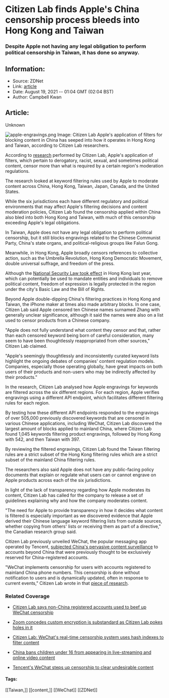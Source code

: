 # Citizen Lab finds Apple's China censorship process bleeds into Hong Kong and Taiwan
### Despite Apple not having any legal obligation to perform political censorship in Taiwan, it has done so anyway.

## Information:
+ Source: ZDNet
+ Link: [article](https://www.zdnet.com/article/citizen-lab-finds-apples-china-censorship-process-bleeds-into-hong-kong-and-taiwan/)
+ Date: August 19, 2021 -- 01:04 GMT (02:04 BST)
+ Author: Campbell Kwan


## Article:
Unknown

![apple-engravings.png](https://www.zdnet.com/a/hub/i/r/2021/08/19/54d290a0-f95e-4afe-8f1d-2c86d4a3a28b/resize/1200xauto/8479006b9f2b0f3faf981f1e32df9abe/apple-engravings.png)
 Image: Citizen Lab
 Apple's application of filters for blocking content in China has seeped into how it operates in Hong Kong and Taiwan, according to Citizen Lab researchers.

According to [research](https://citizenlab.ca/2021/08/engrave-danger-an-analysis-of-apple-engraving-censorship-across-six-regions/) performed by Citizen Lab, Apple's application of filters, which pertain to derogatory, racist, sexual, and sometimes political content, censor more than what is required by a certain region's moderation regulations. 

The research looked at keyword filtering rules used by Apple to moderate content across China, Hong Kong, Taiwan, Japan, Canada, and the United States. 

While the six jurisdictions each have different regulatory and political environments that may affect Apple's filtering decisions and content moderation policies, Citizen Lab found the censorship applied within China also bled into both Hong Kong and Taiwan, with much of this censorship exceeding Apple's legal obligations.

In Taiwan, Apple does not have any legal obligation to perform political censorship, but it still blocks engravings related to the Chinese Communist Party, China's state organs, and political-religious groups like Falun Gong.

Meanwhile, in Hong Kong, Apple broadly censors references to collective action, such as the Umbrella Revolution, Hong Kong Democratic Movement, double universal suffrage, and freedom of the press.

Although the [National Security Law took effect](https://www.bbc.com/news/world-asia-china-52765838) in Hong Kong last year, which can potentially be used to mandate entities and individuals to remove political content, freedom of expression is legally protected in the region under the city's Basic Law and the Bill of Rights.






Beyond Apple double-dipping China's filtering practices in Hong Kong and Taiwan, the iPhone maker at times also made arbitrary blocks. In one case, Citizen Lab said Apple censored ten Chinese names surnamed Zhang with generally unclear significance, although it said the names were also on a list used to censor products from a Chinese company.

"Apple does not fully understand what content they censor and that, rather than each censored keyword being born of careful consideration, many seem to have been thoughtlessly reappropriated from other sources," Citizen Lab claimed.

"Apple's seemingly thoughtlessly and inconsistently curated keyword lists highlight the ongoing debates of companies' content regulation models. Companies, especially those operating globally, have great impacts on both users of their products and non-users who may be indirectly affected by their products."

In the research, Citizen Lab analysed how Apple engravings for keywords are filtered across the six different regions. For each region, Apple verifies engravings using a different API endpoint, which facilitates different filtering rules for each region. 

By testing how these different API endpoints responded to the engravings of over 505,000 previously discovered keywords that are censored in various Chinese applications, including WeChat, Citizen Lab discovered the largest amount of blocks applied to mainland China, where Citizen Lab found 1,045 keywords filtering product engravings, followed by Hong Kong with 542, and then Taiwan with 397.

By reviewing the filtered engravings, Citizen Lab found the Taiwan filtering rules are a strict subset of the Hong Kong filtering rules which are a strict subset of the mainland China filtering rules.

The researchers also said Apple does not have any public-facing policy documents that explain or regulate what users can or cannot engrave on Apple products across each of the six jurisdictions.

In light of the lack of transparency regarding how Apple moderates its content, Citizen Lab has called for the company to release a set of guidelines explaining why and how the company moderates content.

"The need for Apple to provide transparency in how it decides what content is filtered is especially important as we discovered evidence that Apple derived their Chinese language keyword filtering lists from outside sources, whether copying from others' lists or receiving them as part of a directive," the Canadian research group said. 

Citizen Lab previously unveiled WeChat, the popular messaging app operated by Tencent, [subjected China's pervasive content surveillance](https://www.zdnet.com/article/citizen-lab-says-non-china-registered-accounts-used-to-beef-up-wechat-censorship/) to accounts beyond China that were previously thought to be exclusively reserved for China-registered accounts.

"WeChat implements censorship for users with accounts registered to mainland China phone numbers. This censorship is done without notification to users and is dynamically updated, often in response to current events," Citizen Lab wrote in that [piece of research](https://citizenlab.ca/2020/05/we-chat-they-watch/).

### Related Coverage

* [Citizen Lab says non-China registered accounts used to beef up WeChat censorship](https://www.zdnet.com/article/citizen-lab-says-non-china-registered-accounts-used-to-beef-up-wechat-censorship/)
* [Zoom concedes custom encryption is substandard as Citizen Lab pokes holes in it](https://www.zdnet.com/article/zoom-concedes-custom-encryption-is-sub-standard-as-citizen-lab-pokes-holes-in-it/)  

* [Citizen Lab: WeChat's real-time censorship system uses hash indexes to filter content](https://www.zdnet.com/article/citizen-lab-wechats-real-time-censorship-system-uses-hash-indexes-to-filter-content/)
* [China bans children under 16 from appearing in live-streaming and online video content](https://www.zdnet.com/article/china-bans-children-under-16-from-appearing-in-livestreaming-and-online-video-content/)  

* [Tencent's WeChat steps up censorship to clear undesirable content](https://www.zdnet.com/article/tencents-wechat-steps-up-censorship-to-clear-undesirable-content/)  






#### Tags:
[[Taiwan,]] [[content,]] [[WeChat]] [[ZDNet]]
